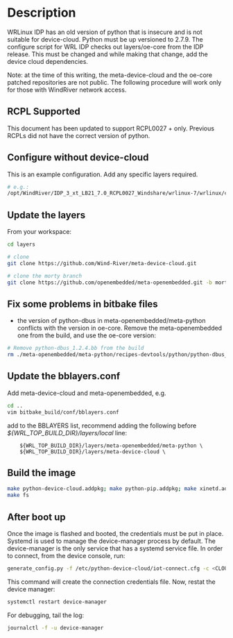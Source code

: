 Description
===========
WRLinux IDP has an old version of python that is insecure and is not
suitable for device-cloud.  Python must be up versioned to 2.7.9.  The
configure script for WRL IDP checks out layers/oe-core from the IDP
release.  This must be changed and while making that change, add the
device cloud dependencies.

Note: at the time of this writing, the meta-device-cloud and the
oe-core patched repositories are not public.  The following procedure
will work only for those with WindRiver network access.

RCPL Supported
--------------
This document has been updated to support RCPL0027 + only.  Previous
RCPLs did not have the correct version of python.

Configure without device-cloud
------------------------------
This is an example configuration.  Add any specific layers required.

```sh
# e.g.:
/opt/WindRiver/IDP_3_xt_LB21_7.0_RCPL0027_Windshare/wrlinux-7/wrlinux/configure --enable-rootfs=idp --enable-addons=wr-idp --enable-kernel=idp  --without-layer=wr-srm,wr-mcafee --enable-board=intel-baytrail-64 --with-template=feature/python279 --with-rcpl-version=0027
```

Update the layers
-----------------
From your workspace:
```sh
cd layers

# clone
git clone https://github.com/Wind-River/meta-device-cloud.git

# clone the morty branch
git clone https://github.com/openembedded/meta-openembedded.git -b morty

```

Fix some problems in bitbake files
----------------------------------
  * the version of python-dbus in meta-openembedded/meta-python
  conflicts with the version in oe-core.  Remove the meta-openembedded
  one from the build, and use the oe-core version:

```sh
# Remove python-dbus_1.2.4.bb from the build
rm ./meta-openembedded/meta-python/recipes-devtools/python/python-dbus_1.2.4.bb
```

Update the bblayers.conf
------------------------
Add meta-device-cloud and meta-openembedded, e.g.

```sh
cd ..
vim bitbake_build/conf/bblayers.conf
```

add to the BBLAYERS list, recommend adding the following before 
*${WRL_TOP_BUILD_DIR}/layers/local* line:


```
	${WRL_TOP_BUILD_DIR}/layers/meta-openembedded/meta-python \
	${WRL_TOP_BUILD_DIR}/layers/meta-device-cloud \
```

Build the image
---------------
```sh
make python-device-cloud.addpkg; make python-pip.addpkg; make xinetd.addpkg; make inetutils.addpkg
make fs
```

After boot up
-------------
Once the image is flashed and booted, the credentials must be put in
place.  Systemd is used to manage the device-manager process by
default.  The device-manager is the only service that has a systemd
service file.  In order to connect, from the device console, run:
```sh
generate_config.py -f /etc/python-device-cloud/iot-connect.cfg -c <CLOUD URL> -p 8883 -t <APP TOKEN>
```
This command will create the connection credentials file.  Now, restat
the device manager:
```sh
systemctl restart device-manager
```

For debugging, tail the log:
```sh
journalctl -f -u device-manager
```
